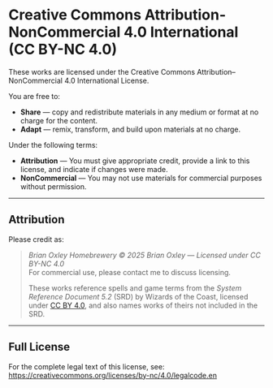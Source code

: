 # Creative Commons Attribution-NonCommercial 4.0 International (CC BY-NC 4.0)

These works are licensed under the Creative Commons Attribution–NonCommercial 4.0 International License.

You are free to:

- **Share** &mdash; copy and redistribute materials in any medium or format at
  no charge for the content.
- **Adapt** &mdash; remix, transform, and build upon materials at no charge.

Under the following terms:

- **Attribution** &mdash; You must give appropriate credit, provide a link to this license, and indicate if changes were made.
- **NonCommercial** &mdash; You may not use materials for commercial purposes without permission.

---

## Attribution

Please credit as:

> _Brian Oxley Homebrewery &copy; 2025 Brian Oxley — Licensed under CC BY-NC 4.0_ <br>
> For commercial use, please contact me to discuss licensing.
>
> These works reference spells and game terms from the _System Reference Document 5.2_ (SRD) by Wizards of the Coast, licensed under [CC BY 4.0](https://creativecommons.org/licenses/by/4.0/), and also names works of theirs not included in the SRD.

---

## Full License

For the complete legal text of this license, see:
<https://creativecommons.org/licenses/by-nc/4.0/legalcode.en>
